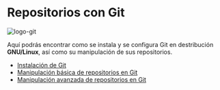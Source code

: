 # Repositorios con Git

![logo-git](https://github.com/Regnierd/Git/blob/main/Instalaci%C3%B3nGit/img/image.axd.png)

Aquí podrás encontrar como se instala y se configura Git en destribución <b>GNU/Linux</b>, así como su manipulación de sus repositorios.

- <a href="https://github.com/Regnierd/Git/tree/main/Instalaci%C3%B3nGit">Instalación de Git</a>
- <a href="https://github.com/Regnierd/Git/tree/main/ManipulacionGit">Manipulación básica de repositorios en Git</a>
- <a href="https://github.com/Regnierd/Git/tree/main/ManipulacionAvanzadaGit">Manipulación avanzada de repositorios en Git</a>
